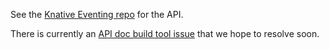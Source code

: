 
<p>See the <a href="https://github.com/knative/eventing/tree/release-0.9/pkg/apis">Knative Eventing repo</a> for the API.</p>

<p>There is currently an <a href="https://github.com/knative/docs/issues/1661">API doc build tool issue</a> that we hope to resolve soon.</p>

